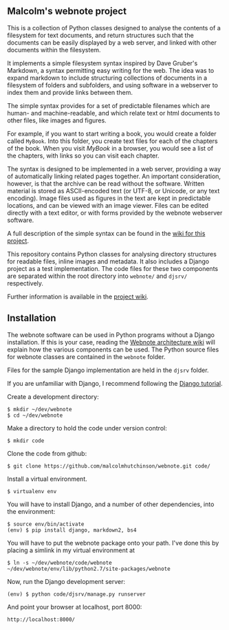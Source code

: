 Malcolm's webnote project
-------------------------

This is a collection of Python classes designed to analyse the
contents of a filesystem for text documents, and return structures
such that the documents can be easily displayed by a web server, and
linked with other documents within the filesystem.

It implements a simple filesystem syntax inspired by Dave Gruber's
Markdown, a syntax permitting easy writing for the web. The idea was
to expand markdown to include structuring collections of documents in
a filesystem of folders and subfolders, and using software in a
webserver to index them and provide links between them.

The simple syntax provides for a set of predictable filenames which
are human- and machine-readable, and which relate text or html
documents to other files, like images and figures. 

For example, if you want to start writing a book, you would create a
folder called `MyBook`. Into this folder, you create text files for
each of the chapters of the book. When you visit _MyBook_ in a
browser, you would see a list of the chapters, with links so you can
visit each chapter.

The syntax is designed to be implemented in a web server, providing a
way of automatically linking related pages together. An important
consideration, however, is that the archive can be read without the
software. Written material is stored as ASCII-encoded text (or UTF-8,
or Unicode, or any text encoding). Image files used as figures in the
text are kept in predictable locations, and can be viewed with an
image viewer. Files can be edited directly with a text editor, or with
forms provided by the webnote webserver software.

A full description of the simple syntax can be found in the
[wiki for this project](https://github.com/malcolmhutchinson/webnote/wiki/The-simple-syntax).


This repository contains Python classes for analysing directory
structures for readable files, inline images and metadata. It also
includes a Django project as a test implementation. The code files for
these two components are separated within the root directory into
`webnote/` and `djsrv/` respectively.


Further information is available in the [project wiki](https://github.com/malcolmhutchinson/webnote/wiki).


Installation
------------

The webnote software can be used in Python programs without a Django
installation. If this is your case, reading the
[Webnote architecture wiki](https://github.com/malcolmhutchinson/webnote/wiki/Webnote-architecture)
will explain how the various components can be used. The Python source
files for webnote classes are contained in the `webnote` folder.

Files for the sample Django implementation are held in the `djsrv`
folder.

If you are unfamiliar with Django, I recommend following the
[Django
tutorial](https://docs.djangoproject.com/en/dev/intro/tutorial01/).

Create a development directory:

    $ mkdir ~/dev/webnote
    $ cd ~/dev/webnote

Make a directory to hold the code under version control:

    $ mkdir code

Clone the code from github:

    $ git clone https://github.com/malcolmhutchinson/webnote.git code/

Install a virtual environment. 

    $ virtualenv env

You will have to install Django, and a number of other dependencies,
into the environment:

    $ source env/bin/activate
    (env) $ pip install django, markdown2, bs4

You will have to put the webnote package onto your path. I've done
this by placing a simlink in my virtual environment at

    $ ln -s ~/dev/webnote/code/webnote ~/dev/webnote/env/lib/python2.7/site-packages/webnote

Now, run the Django development server:

    (env) $ python code/djsrv/manage.py runserver

And point your browser at localhost, port 8000:

    http://localhost:8000/


